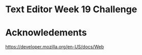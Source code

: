 # Text Editor Week 19 Challenge


# Acknowledements
https://developer.mozilla.org/en-US/docs/Web
<br>